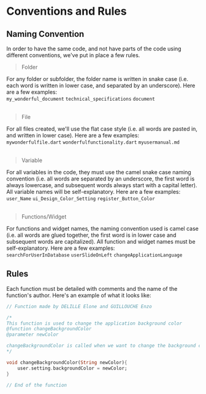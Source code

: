 # Conventions and Rules

## Naming Convention
In order to have the same code, and not have parts of the code using different conventions, we've put in place a few rules.

> Folder

For any folder or subfolder, the folder name is written in snake case (i.e. each word is written in lower case, and separated by an underscore). Here are a few examples:<br>
`my_wonderful_document`
`technical_specifications`
`document`
<br><br>

> File

For all files created, we'll use the flat case style (i.e. all words are pasted in, and written in lower case). Here are a few examples:<br>
`mywonderfulfile.dart`
`wonderfulfunctionality.dart`
`myusermanual.md`
<br><br>

> Variable

For all variables in the code, they must use the camel snake case naming convention (i.e. all words are separated by an underscore, the first word is always lowercase, and subsequent words always start with a capital letter). All variable names will be self-explanatory. Here are a few examples:<br>
`user_Name`
`ui_Design_Color_Setting`
`register_Button_Color`
<br><br>

> Functions/Widget

For functions and widget names, the naming convention used is camel case (i.e. all words are glued together, the first word is in lower case and subsequent words are capitalized). All function and widget names must be self-explanatory. Here are a few examples: <br>
`searchForUserInDatabase`
`userSlideOnLeft`
`changeApplicationLanguage`

## Rules

Each function must be detailed with comments and the name of the function's author.
Here's an example of what it looks like: 

```dart
// Function made by DELILLE Elone and GUILLOUCHE Enzo

/* 
This function is used to change the application background color
@function changeBackgroundColor
@parameter newColor

changeBackgroundColor is called when we want to change the background color of the application. When we call it, we have to put a color as an argument. The color has to be a String.
*/

void changeBackgroundColor(String newColor){
    user.setting.backgroundColor = newColor;
}

// End of the function
```